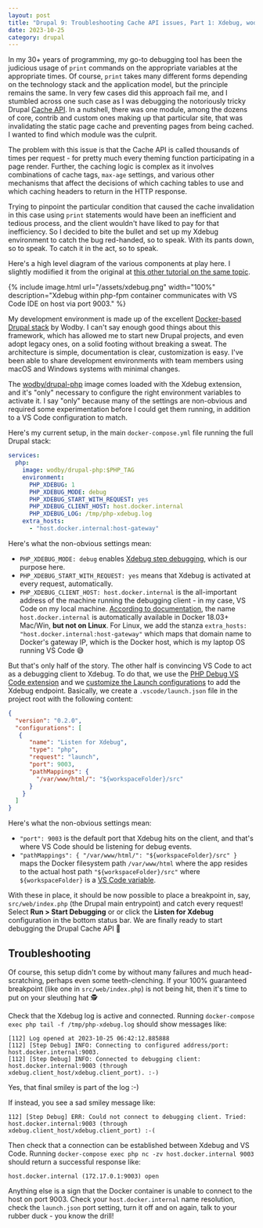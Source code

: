 ```yaml
---
layout: post
title: "Drupal 9: Troubleshooting Cache API issues, Part 1: Xdebug, wodby/drupal, VS Code"
date: 2023-10-25
category: drupal
---
```

In my 30+ years of programming, my go-to debugging tool has been the judicious usage of `print` commands on the appropriate variables at the appropriate times. Of course, `print` takes many different forms depending on the technology stack and the application model, but the principle remains the same. In very few cases did this approach fail me, and I stumbled across one such case as I was debugging the notoriously tricky Drupal [Cache API](https://www.drupal.org/docs/8/api/cache-api/cache-api). In a nutshell, there was one module, among the dozens of core, contrib and custom ones making up that particular site, that was invalidating the static page cache and preventing pages from being cached. I wanted to find which module was the culprit.

The problem with this issue is that the Cache API is called thousands of times per request - for pretty much every theming function participating in a page render. Further, the caching logic is complex as it involves combinations of cache tags, `max-age` settings, and various other mechanisms that affect the decisions of which caching tables to use and which caching headers to return in the HTTP response.

Trying to pinpoint the particular condition that caused the cache invalidation in this case using `print` statements would have been an inefficient and tedious process, and the client wouldn't have liked to pay for that inefficiency. So I decided to bite the bullet and set up my Xdebug environment to catch the bug red-handed, so to speak. With its pants down, so to speak. To catch it in the act, so to speak.

Here's a high level diagram of the various components at play here. I slightly modiified it from the original at [this other tutorial on the same topic](https://blog.devsense.com/2019/debugging-php-on-docker-with-visual-studio-code).

{% include image.html url="/assets/xdebug.png" width="100%" description="Xdebug within php-fpm container communicates with VS Code IDE on host via port 9003." %}

My development environment is made up of the excellent [Docker-based Drupal stack](https://github.com/wodby/docker4drupal) by Wodby. I can't say enough good things about this framework, which has allowed me to start new Drupal projects, and even adopt legacy ones, on a solid footing without breaking a sweat. The architecture is simple, documentation is clear, customization is easy. I've been able to share development environments with team members using macOS and Windows systems with minimal changes.

The [wodby/drupal-php](https://github.com/wodby/drupal-php) image comes loaded with the Xdebug extension, and it's "only" necessary to configure the right environment variables to activate it. I say "only" because many of the settings are non-obvious and required some experimentation before I could get them running, in addition to a VS Code configuration to match.

Here's my current setup, in the main `docker-compose.yml` file running the full Drupal stack:
```yml
services:
  php:
    image: wodby/drupal-php:$PHP_TAG
    environment:
      PHP_XDEBUG: 1
      PHP_XDEBUG_MODE: debug
      PHP_XDEBUG_START_WITH_REQUEST: yes
      PHP_XDEBUG_CLIENT_HOST: host.docker.internal
      PHP_XDEBUG_LOG: /tmp/php-xdebug.log
    extra_hosts:
      - "host.docker.internal:host-gateway"
```
Here's what the non-obvious settings mean:
- `PHP_XDEBUG_MODE: debug` enables [Xdebug step debugging](https://xdebug.org/docs/step_debug#configure), which is our purpose here.
- `PHP_XDEBUG_START_WITH_REQUEST: yes` means that Xdebug is activated at every request, automatically.
- `PHP_XDEBUG_CLIENT_HOST: host.docker.internal` is the all-important address of the machine running the debugging client - in my case, VS Code on my local machine. [According to documentation](https://docs.docker.com/desktop/networking/#i-want-to-connect-from-a-container-to-a-service-on-the-host), the name `host.docker.internal` is automatically available in Docker 18.03+ Mac/Win, **but not on Linux**. For Linux, we add the stanza `extra_hosts: "host.docker.internal:host-gateway"` which maps that domain name to Docker's gateway IP, which is the Docker host, which is my laptop OS running VS Code :sweat_smile:

But that's only half of the story. The other half is convincing VS Code to act as a debugging client to Xdebug. To do that, we use the [PHP Debug VS Code extension](https://marketplace.visualstudio.com/items?itemName=xdebug.php-debug) and we [customize the Launch configurations](https://code.visualstudio.com/docs/editor/debugging#_launch-configurations) to add the Xdebug endpoint. Basically, we create a `.vscode/launch.json` file in the project root with the following content:
```json
{
  "version": "0.2.0",
  "configurations": [
   {
      "name": "Listen for Xdebug",
      "type": "php",
      "request": "launch",
      "port": 9003,
      "pathMappings": {
        "/var/www/html/": "${workspaceFolder}/src"
      }
    }
  ]
}
```
Here's what the non-obvious settings mean:
- `"port": 9003` is the default port that Xdebug hits on the client, and that's where VS Code should be listening for debug events.
- `"pathMappings": { "/var/www/html/": "${workspaceFolder}/src" }` maps the Docker filesystem path `/var/www/html` where the app resides to the actual host path `"${workspaceFolder}/src"` where `${workspaceFolder}` is a [VS Code variable](https://code.visualstudio.com/docs/editor/variables-reference).

With these in place, it should be now possible to place a breakpoint in, say, `src/web/index.php` (the Drupal main entrypoint) and catch every request! Select **Run > Start Debugging** or or click the **Listen for Xdebug** configuration in the bottom status bar. We are finally ready to start debugging the Drupal Cache API :ghost:

## Troubleshooting
Of course, this setup didn't come by without many failures and much head-scratching, perhaps even some teeth-clenching. If your 100% guaranteed breakpoint (like one in `src/web/index.php`) is not being hit, then it's time to put on your sleuthing hat :detective:

Check that the Xdebug log is active and connected. Running `docker-compose exec php tail -f /tmp/php-xdebug.log` should show messages like:
```
[112] Log opened at 2023-10-25 06:42:12.885888
[112] [Step Debug] INFO: Connecting to configured address/port: host.docker.internal:9003.
[112] [Step Debug] INFO: Connected to debugging client: host.docker.internal:9003 (through xdebug.client_host/xdebug.client_port). :-)
```
Yes, that final smiley is part of the log :-)

If instead, you see a sad smiley message like:
```
112] [Step Debug] ERR: Could not connect to debugging client. Tried: host.docker.internal:9003 (through xdebug.client_host/xdebug.client_port) :-(
```
Then check that a connection can be established between Xdebug and VS Code. Running `docker-compose exec php nc -zv host.docker.internal 9003` should return a successful response like:
```
host.docker.internal (172.17.0.1:9003) open
```
Anything else is a sign that the Docker container is unable to connect to the host on port 9003. Check your `host.docker.internal` name resolution, check the `launch.json` port setting, turn it off and on again, talk to your rubber duck - you know the drill!
